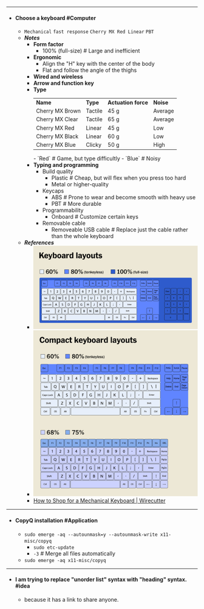 - ---
- #### Choose a keyboard #Computer
	- `Mechanical` `fast response` `Cherry MX Red Linear` `PBT`
	- ***Notes***
		- **Form factor**
			- 100% (full-size) # Large and inefficient
		- **Ergonomic**
			- Align the "H" key with the center of the body
			- Flat and follow the angle of the thighs
		- **Wired and wireless**
		- **Arrow and function key**
		- **Type**
		  <table><tbody><tr><td><strong>Name</strong></td><td><strong>Type</strong></td><td><strong>Actuation force</strong></td><td><strong>Noise</strong></td></tr><tr><td>Cherry MX Brown</td><td>Tactile</td><td>45 g</td><td>Average</td></tr><tr><td>Cherry MX Clear</td><td>Tactile</td><td>65 g</td><td>Average</td></tr><tr><td>Cherry MX Red</td><td>Linear</td><td>45 g</td><td>Low</td></tr><tr><td>Cherry MX Black</td><td>Linear</td><td>60 g</td><td>Low</td></tr><tr><td>Cherry MX Blue</td><td>Clicky</td><td>50 g</td><td>High</td></tr></tbody></table>
			- `Red` # Game, but type difficultly
			- `Blue` # Noisy
		- **Typing and programming**
			- Build quality
				- Plastic # Cheap, but will flex when you press too hard
				- Metal or higher-quality
			- Keycaps
				- ABS # Prone to wear and become smooth with heavy use
				- PBT # More durable
			- Programmability
				- Onboard # Customize certain keys
			- Removable cable
				- Removeable USB cable # Replace just the cable rather than the whole keyboard
	- ***References***
		- ![Keyboard layouts](../assets/20210527_mech-keyboard_layout.webp)
		- ![Compact keyboard layouts](../assets/20210527_mech-keyboard_compactlayout.webp)
		- [How to Shop for a Mechanical Keyboard | Wirecutter](https://www.nytimes.com/wirecutter/blog/how-to-shop-for-a-mechanical-keyboard/)
- ---
- #### CopyQ installation #Application
	- `sudo emerge -aq --autounmask=y --autounmask-write x11-misc/copyq`
		- `sudo etc-update`
		- `-3` # Merge all files automatically
	- `sudo emerge -aq x11-misc/copyq`
- ---
- #### I am trying to replace "unorder list" syntax with "heading" syntax. #idea
	- because it has a link to share anyone.